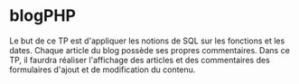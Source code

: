 # blogPHP
Le but de ce TP est d'appliquer les notions de SQL sur les fonctions et les dates.
Chaque article du blog possède ses propres commentaires. Dans ce TP, il faurdra réaliser l'affichage des articles et des commentaires des formulaires d'ajout et de modification du contenu.

